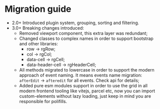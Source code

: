 # Migration guide
- 2.0+ Introduced plugin system, grouping, sorting and filtering.
- 3.0+ Breaking changes introduced:
    - Removed viewport component, this extra layer was redundant;
    - Changed classes to complex names in order to support bootstrap and other libraries:
        - row -> rgRow;
        - col -> rgCol;
        - data-cell -> rgCell;
        - data-header-cell -> rgHeaderCell;
    - All methods migrated to lowercase in order to support the modern approach of event naming. It means events name migration: `afterEdit` -> `afteredit` for all events. Check api for details;
    - Added pure esm modules support in order to use the grid in all modern frontend tooling like vitejs, parcel etc, now you can import custom-elements without lazy loading, just keep in mind you are responsible for polifills.

